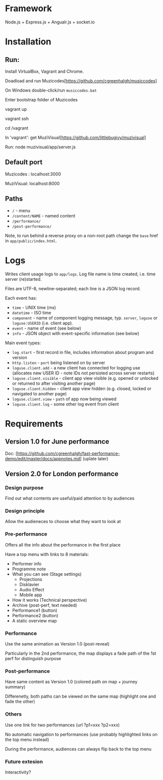 # Framework
Node.js + Express.js + Angualr.js + socket.io

# Installation 

## Run: 
Install VirtualBox, Vagrant and Chrome.

Doadload and run Muzicodes[https://github.com/cgreenhalgh/musiccodes]

On Windows double-click/run `musiccodes.bat`

Enter bootstrap folder of Muzicodes

vagrant up

vagrant ssh

cd /vagrant

In 'vagrant': get MuziVisual[https://github.com/littlebugivy/muzivisual]

Run: node muzivisual/app/server.js

## Default port
Muzicodes : localhost:3000

MuziVisual: localhost:8000

## Paths

- `/` - menu
- `/content/NAME` - named content
- `/performance/`
- `/post-performance/`

Note, to run behind a reverse proxy on a non-root path change the `base` href in `app/public/index.html`.

# Logs

Writes client usage logs to `app/logs`. Log file name is time created, i.e. time server (re)started.

Files are UTF-8, newline-separated; each line is a JSON log record.

Each event has:
- `time` - UNIX time (ms)
- `datetime` - ISO time
- `component` - name of component logging message, typ. `server`, `loguse` or `loguse:USERID` (i.e. client app).
- `event` - name of event (see below)
- `info` - JSON object with event-specific information (see below)

Main event types:
- `log.start` - first record in file, includes information about program and version
- `http.listen` - `port` being listened on by server
- `loguse.client.add` - a new client has connected for logging use (allocates new USER ID - note IDs not persisted across server restarts)
- `loguse.client.visible` - client app view visible (e.g. opened or unlocked or returned to after visiting another page)
- `loguse.client.hidden` - client app view hidden (e.g. closed, locked or navigated to another page)
- `loguse.client.view` - `path` of app now being viewed
- `loguse.client.log` - some other log event from client

# Requirements
## Version 1.0 for June performance
Doc: [https://github.com/cgreenhalgh/fast-performance-demo/edit/master/docs/appnotes.md] (uplate later)

## Version 2.0 for London performance
### Design purpose
Find out what contents are useful/paid attention to by audiences

### Design principle
Allow the audieneces to choose what they want to look at

### Pre-performance
Offers all the info about the performance in the first place 

Have a top menu with links to 8 materials:
- Performer info
- Programme note
- What you can see (Stage settings)
	- Projections
	- Disklavier
	- Audio Effect
	- Mobile app 
- How it works (Technical perspective)
- Archive (post-perf, text needed)
- Performance1 (button)
- Performance2 (button)
- A static overview map

### Performance
Use the same animation as Version 1.0 (post-reveal)

Particularly in the 2nd performance, the map displays a fade path of the 1st perf for distinguish purpose


### Post-performance
Have same content as Version 1.0 (colored path on map + journey summary)

Differenetly, both paths can be viewed on the same map (highlight one and fade the other)

### Others
Use one link for two performances (url ?p1=xxx ?p2=xxx)

No automatic navigation to performances (use probably highlighted links on the top menu instead)

During the performance, audiences can always flip back to the top menu

### Future extesion
Interactivity?


